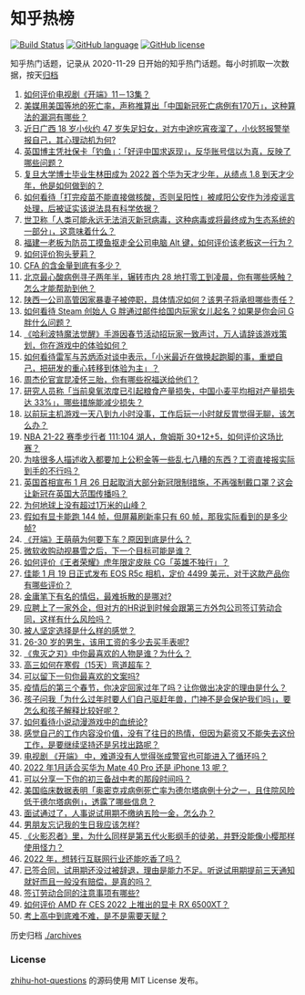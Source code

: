 # 知乎热榜
[![Build Status](https://github.com/ToWeLong/zhihu-hot-questions/workflows/CI/badge.svg)](https://github.com/ToWeLong/zhihu-hot-questions/actions)
[![GitHub language](https://img.shields.io/badge/language-golang-orange.svg)](https://golang.org/)
[![GitHub license](https://img.shields.io/github/license/ToWeLong/zhihu-hot-questions)](https://github.com/ToWeLong/zhihu-hot-questions/blob/main/LICENSE)

知乎热门话题，记录从 2020-11-29 日开始的知乎热门话题。每小时抓取一次数据，按天[归档](./archives)

<!-- BEGIN -->

1. [如何评价电视剧《开端》11－13集？](https://www.zhihu.com/question/512253224)
1. [美媒用美国等地的死亡率，声称推算出「中国新冠死亡病例有170万」，这种算法的漏洞有哪些？](https://www.zhihu.com/question/512280709)
1. [近日广西 18 岁小伙约 47 岁失足妇女，对方中途吃宵夜溜了，小伙怒报警举报自己，其心理动机为何?](https://www.zhihu.com/question/512396429)
1. [英国博主凭社保卡「钓鱼」：「好评中国求返现」，反华账号信以为真，反映了哪些问题？](https://www.zhihu.com/question/512317435)
1. [复旦大学博士毕业生林田成为 2022 首个华为天才少年，从绩点 1.8 到天才少年，他是如何做到的？](https://www.zhihu.com/question/511933255)
1. [如何看待「打完疫苗不能直接做核酸，否则呈阳性」被咸阳公安作为涉疫谣言处理，后被证实该说法具有科学依据？](https://www.zhihu.com/question/512348362)
1. [世卫称「人类可能永远无法消灭新冠病毒，这种病毒或将最终成为生态系统的一部分」，这意味着什么？](https://www.zhihu.com/question/512316870)
1. [福建一老板为防员工摸鱼抠走全公司电脑 Alt 键，如何评价该老板这一行为？](https://www.zhihu.com/question/512460411)
1. [如何评价狗头萝莉？](https://www.zhihu.com/question/459499838)
1. [CFA 的含金量到底有多少？](https://www.zhihu.com/question/20004053)
1. [北京最心酸病例寻子两年半，辗转市内 28 地打零工到凌晨，你有哪些感触？怎么才能帮助到他？](https://www.zhihu.com/question/512380748)
1. [陕西一公司高管因家暴妻子被停职，具体情况如何？该男子将承担哪些责任？](https://www.zhihu.com/question/512437283)
1. [如何看待 Steam 创始人 G 胖通过邮件给国内玩家女儿起名？如果是你会问 G 胖什么问题？](https://www.zhihu.com/question/511945576)
1. [《哈利波特魔法觉醒》手游因春节活动招玩家一致声讨，万人请辞该游戏策划，你在游戏中的体验如何？](https://www.zhihu.com/question/512443835)
1. [如何看待雷军与苏炳添对谈中表示，「小米最近在做换起跑脚的事，重塑自己，把研发的重心转移到体验为主」？](https://www.zhihu.com/question/512328994)
1. [周杰伦官宣昆凌怀三胎，你有哪些祝福送给他们？](https://www.zhihu.com/question/512332121)
1. [研究人员称「当前臭氧浓度已引起粮食产量损失，中国小麦平均相对产量损失达 33%」，哪些措施能减少损失？](https://www.zhihu.com/question/512139374)
1. [以前玩主机游戏一天八到九小时没事，工作后玩一小时就反胃觉得无聊，该怎么办？](https://www.zhihu.com/question/364435533)
1. [NBA 21-22 赛季步行者 111:104 湖人，詹姆斯 30+12+5，如何评价这场比赛？](https://www.zhihu.com/question/512459948)
1. [为啥很多人描述收入都要加上公积金等一些乱七八糟的东西？工资直接报实际到手的不行吗？](https://www.zhihu.com/question/506113303)
1. [英国首相宣布 1 月 26 日起取消大部分新冠限制措施，不再强制戴口罩？这会让新冠在英国大范围传播吗？](https://www.zhihu.com/question/512430362)
1. [为何地球上没有超过1万米的山峰？](https://www.zhihu.com/question/511219653)
1. [假如有显卡能跑 144 帧，但屏幕刷新率只有 60 帧，那我实际看到的是多少帧?](https://www.zhihu.com/question/506579674)
1. [《开端》王萌萌为何要下车？原因到底是什么？](https://www.zhihu.com/question/512408821)
1. [微软收购动视暴雪之后，下一个目标可能是谁？](https://www.zhihu.com/question/512230113)
1. [如何评价《王者荣耀》虎年限定皮肤 CG「英雄不独行」？](https://www.zhihu.com/question/512313469)
1. [佳能 1 月 19 日正式发布 EOS R5c 相机，定价 4499 美元，对于这款产品你有哪些评价？](https://www.zhihu.com/question/511314935)
1. [金庸笔下有名的情侣，最难拆散的是哪对?](https://www.zhihu.com/question/511879306)
1. [应聘上了一家外企，但对方的HR说到时候会跟第三方外包公司签订劳动合同，这样有什么风险吗？](https://www.zhihu.com/question/338783188)
1. [被人坚定选择是什么样的感觉？](https://www.zhihu.com/question/439112740)
1. [26-30 岁的男生，该用工资的多少去买手表呢?](https://www.zhihu.com/question/511462758)
1. [《鬼灭之刃》中你最喜欢的人物是谁？为什么？](https://www.zhihu.com/question/509780040)
1. [高三如何在寒假（15天）弯道超车？](https://www.zhihu.com/question/511693958)
1. [可以留下一句你最喜欢的文案吗?](https://www.zhihu.com/question/512289477)
1. [疫情后的第三个春节，你决定回家过年了吗？让你做出决定的理由是什么？](https://www.zhihu.com/question/512026764)
1. [孩子问我「为什么过年时要人们自己驱赶年兽，门神不是会保护我们吗」，要怎么和孩子解释比较好呢？](https://www.zhihu.com/question/511284937)
1. [如何看待小说动漫游戏中的血统论?](https://www.zhihu.com/question/509848555)
1. [感觉自己的工作内容没价值，没有了往日的热情，但因为薪资又不能失去这份工作，是要继续坚持还是另找出路呢？](https://www.zhihu.com/question/511893053)
1. [电视剧 《开端》 中，难道没有人觉得张成警官也可能进入了循环吗？](https://www.zhihu.com/question/511863457)
1. [2022 年1月适合买华为 Mate 40 Pro 还是 iPhone 13 呢？](https://www.zhihu.com/question/511444484)
1. [可以分享一下你的初三备战中考的那段时间吗？](https://www.zhihu.com/question/512395367)
1. [美国临床数据表明「奥密克戎病例死亡率为德尔塔病例十分之一，且住院风险低于德尔塔病例」，透露了哪些信息？](https://www.zhihu.com/question/512284385)
1. [面试通过了，人事说试用期不缴纳五险一金，怎么办？](https://www.zhihu.com/question/353323838)
1. [男朋友忘记我的生日我应该怎样?](https://www.zhihu.com/question/512383373)
1. [《火影忍者》里，为什么同样是第五代火影纲手的徒弟，井野没能像小樱那样使用怪力？](https://www.zhihu.com/question/510061873)
1. [2022 年，想转行互联网行业还能吃香了吗？](https://www.zhihu.com/question/507835066)
1. [已签合同，试用期还没过被辞退，理由是能力不足。听说试用期提前三天通知就好而且一般没有赔偿，是真的吗？](https://www.zhihu.com/question/344662469)
1. [签订劳动合同的注意事项有哪些?](https://www.zhihu.com/question/283704070)
1. [如何评价 AMD 在 CES 2022 上推出的显卡 RX 6500XT？](https://www.zhihu.com/question/509900173)
1. [考上高中到底难不难，是不是需要天赋？](https://www.zhihu.com/question/512280762)

<!-- END -->

历史归档 [./archives](./archives)


### License
[zhihu-hot-questions](https://github.com/towelong/zhihu-hot-questions) 的源码使用 MIT License 发布。